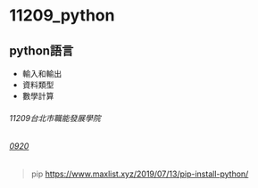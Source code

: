 # 11209_python
## python語言
- 輸入和輸出
- 資料類型
- 數學計算
###### 11209台北市職能發展學院
###### [0920](https://github.com/xuanlll17/11209_python/tree/main/0920)
> pip https://www.maxlist.xyz/2019/07/13/pip-install-python/
